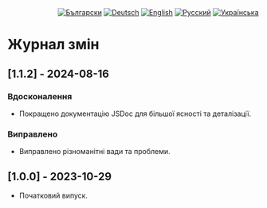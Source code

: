 <div id="locales" align="right">
  <a href="../bg/CHANGELOG.md"><img src="https://img.shields.io/badge/BG-grey?style=flat" alt="Български"></a>
  <a href="../de/CHANGELOG.md"><img src="https://img.shields.io/badge/DE-grey?style=flat" alt="Deutsch"></a>
  <a href="../en/CHANGELOG.md"><img src="https://img.shields.io/badge/EN-grey?style=flat" alt="English"></a>
  <a href="../ru/CHANGELOG.md"><img src="https://img.shields.io/badge/RU-grey?style=flat" alt="Русский"></a>
  <a href="../uk/CHANGELOG.md"><img src="https://img.shields.io/badge/UK-blue?style=flat" alt="Українська"></a>
</div>


# Журнал змін


## [1.1.2] - 2024-08-16

### Вдосконалення
* Покращено документацію JSDoc для більшої ясності та деталізації.

### Виправлено
* Виправлено різноманітні вади та проблеми.


## [1.0.0] - 2023-10-29

* Початковий випуск.